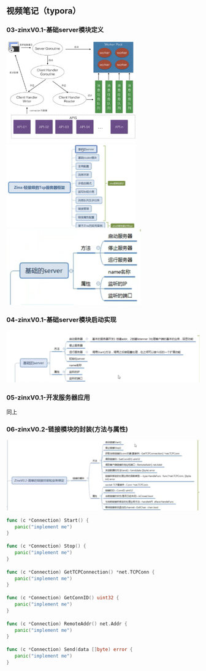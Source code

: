 ## 视频笔记（typora）

### 03-zinxV0.1-基础server模块定义

<img src="assets/zinx-architecture.png" alt="zinx-architecture" style="zoom: 33%;" />

<img src="assets/image-20211114120809477.png" alt="image-20211114120809477" style="zoom: 33%;" />

<img src="assets/image-20211113115448658.png" alt="image-20211113115448658" style="zoom:50%;" />

### 04-zinxV0.1-基础server模块启动实现

<img src="assets/image-20211114120555112.png" alt="image-20211114120555112" style="zoom:50%;" />

### 05-zinxV0.1-开发服务器应用

同上

### 06-zinxV0.2-链接模块的封装(方法与属性) 

<img src="assets/image-20211114174302325.png" alt="image-20211114174302325" style="zoom:50%;" />

```go
func (c *Connection) Start() {
   panic("implement me")
}

func (c *Connection) Stop() {
   panic("implement me")
}

func (c *Connection) GetTCPConnection() *net.TCPConn {
   panic("implement me")
}

func (c *Connection) GetConnID() uint32 {
   panic("implement me")
}

func (c *Connection) RemoteAddr() net.Addr {
   panic("implement me")
}

func (c *Connection) Send(data []byte) error {
   panic("implement me")
}
```